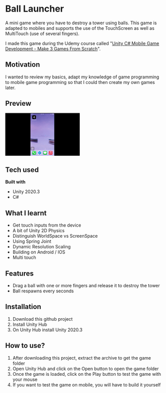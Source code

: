 # Ball Launcher
A mini game where you have to destroy a tower using balls. This game is adapted to mobiles and supports the use of the TouchScreen as well as MultiTouch (use of several fingers).


I made this game during the Udemy course called "[Unity C# Mobile Game Development - Make 3 Games From Scratch](https://www.udemy.com/course/unity-mobile/)".

## Motivation
I wanted to review my basics, adapt my knowledge of game programming to mobile game programming so that I could then create my own games later.

## Preview
![Ball Launcher Preview](Images/Ball_Launcher.gif)

## Tech used
<b>Built with</b>
- Unity 2020.3
- C#

## What I learnt
- Get touch inputs from the device
- A bit of Unity 2D Physics
- Distinguish WorldSpace vs ScreenSpace
- Using Spring Joint
- Dynamic Resolution Scaling
- Building on Android / IOS
- Multi touch

## Features
- Drag a ball with one or more fingers and release it to destroy the tower
- Ball respawns every seconds

## Installation
1. Download this github project
1. Install Unity Hub
2. On Unity Hub install Unity 2020.3

## How to use?
1. After downloading this project, extract the archive to get the game folder
2. Open Unity Hub and click on the Open button to open the game folder
3. Once the game is loaded, click on the Play button to test the game with your mouse
4. If you want to test the game on mobile, you will have to build it yourself